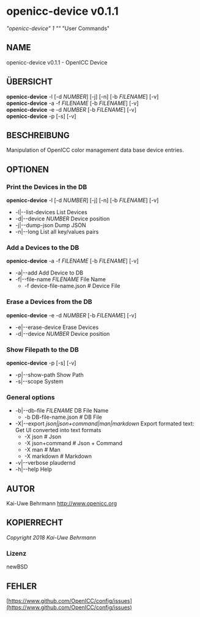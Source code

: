 # openicc\-device v0.1.1
*"openicc\-device"* *1* *""* "User Commands"
## NAME
openicc\-device v0.1.1 \- OpenICC Device
## ÜBERSICHT
**openicc\-device** \-l [\-d *NUMBER*] [\-j] [\-n] [\-b *FILENAME*] [\-v]
<br />
**openicc\-device** \-a \-f *FILENAME* [\-b *FILENAME*] [\-v]
<br />
**openicc\-device** \-e \-d *NUMBER* [\-b *FILENAME*] [\-v]
<br />
**openicc\-device** \-p [\-s] [\-v]
<br />
## BESCHREIBUNG
Manipulation of OpenICC color management data base device entries.
## OPTIONEN
### Print the Devices in the DB
**openicc\-device** \-l [\-d *NUMBER*] [\-j] [\-n] [\-b *FILENAME*] [\-v]

* \-l|\-\-list\-devices	List Devices
* \-d|\-\-device *NUMBER*	Device position
* \-j|\-\-dump\-json	Dump JSON
* \-n|\-\-long	List all key/values pairs

### Add a Devices to the DB
**openicc\-device** \-a \-f *FILENAME* [\-b *FILENAME*] [\-v]

* \-a|\-\-add	Add Device to DB
* \-f|\-\-file\-name *FILENAME*	File Name
   * \-f device\-file\-name.json		# Device File

### Erase a Devices from the DB
**openicc\-device** \-e \-d *NUMBER* [\-b *FILENAME*] [\-v]

* \-e|\-\-erase\-device	Erase Devices
* \-d|\-\-device *NUMBER*	Device position

### Show Filepath to the DB
**openicc\-device** \-p [\-s] [\-v]

* \-p|\-\-show\-path	Show Path
* \-s|\-\-scope	System

### General options

* \-b|\-\-db\-file *FILENAME*	DB File Name
   * \-b DB\-file\-name.json		# DB File
* \-X|\-\-export *json|json+command|man|markdown*	Export formated text: Get UI converted into text formats
   * \-X json		# Json
   * \-X json+command		# Json + Command
   * \-X man		# Man
   * \-X markdown		# Markdown
* \-v|\-\-verbose	plaudernd
* \-h|\-\-help	Help

## AUTOR
Kai\-Uwe Behrmann http://www.openicc.org
## KOPIERRECHT
*Copyright 2018 Kai\-Uwe Behrmann*


### Lizenz
newBSD
## FEHLER
[https://www.github.com/OpenICC/config/issues](https://www.github.com/OpenICC/config/issues)

